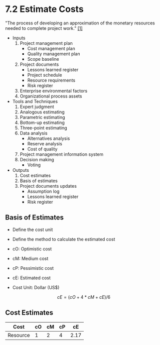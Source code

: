 # 7.2 Estimate Costs

"The process of developing an approximation of the monetary resources needed to
complete project work." [[1]](../home.md#references)

- Inputs
  1. Project management plan
     - Cost management plan
     - Quality management plan
     - Scope baseline
  2. Project documents
     - Lessons learned register
     - Project schedule
     - Resource requirements
     - Risk register
  3. Enterprise environmental factors
  4. Organizational process assets
- Tools and Techniques
  1. Expert judgment
  2. Analogous estimating
  3. Parametric estimating
  4. Bottom-up estimating
  5. Three-point estimating
  6. Data analysis
     - Alternatives analysis
     - Reserve analysis
     - Cost of quality
  7. Project management information system
  8. Decision making
     - Voting
- Outputs
  1. Cost estimates
  2. Basis of estimates
  3. Project documents updates
     - Assumption log
     - Lessons learned register
     - Risk register

## Basis of Estimates

- Define the cost unit
- Define the method to calculate the estimated cost

- cO: Optimistic cost
- cM: Medium cost
- cP: Pessimistic cost
- cE: Estimated cost

- Cost Unit: Dollar (US$)

```math
cE = (cO + 4 * cM + cE) / 6
```

## Cost Estimates

| Cost     | cO  | cM  | cP  | cE   |
| -------- | --- | --- | --- | ---- |
| Resource | 1   | 2   | 4   | 2.17 |
